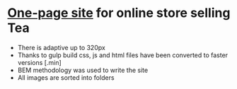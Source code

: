 # <a href="https://ivanraichev.github.io/TeaGreen-shop/">One-page site</a>  for online store selling Tea


- There is adaptive up to 320px
- Thanks to gulp build css, js and html files have been converted to faster versions [.min]
- BEM methodology was used to write the site
- All images are sorted into folders 
